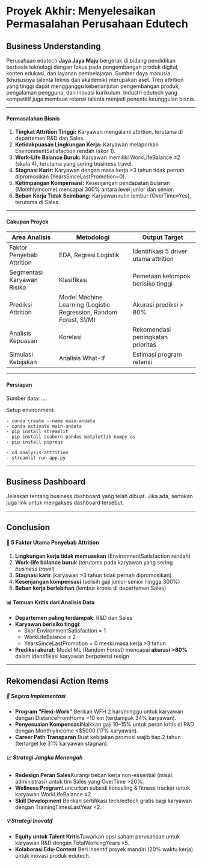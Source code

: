 # Proyek Akhir: Menyelesaikan Permasalahan Perusahaan Edutech

## Business Understanding

Perusahaan edutech **Jaya Jaya Maju** bergerak di bidang pendidikan berbasis teknologi dengan fokus pada pengembangan produk digital, konten edukasi, dan layanan pembelajaran. Sumber daya manusia (khususnya talenta teknis dan akademik) merupakan aset. Tren attrition yang tinggi dapat mengganggu keberlanjutan pengembangan produk, pengalaman pengguna, dan inovasi kurikulum. Industri edutech yang kompetitif juga membuat retensi talenta menjadi penentu keunggulan bisnis.

---

#### Permasalahan Bisnis

1. **Tingkat Attrition Tinggi:** Karyawan mengalami attrition, terutama di departemen R&D dan Sales.
2. **Ketidakpuasan Lingkungan Kerja:** Karyawan melaporkan EnvironmentSatisfaction rendah (skor 1).
3. **Work-Life Balance Buruk:** Karyawan memiliki WorkLifeBalance ≤2 (skala 4), terutama yang sering business travel.
4. **Stagnasi Karir:** Karyawan dengan masa kerja >3 tahun tidak pernah dipromosikan (YearsSinceLastPromotion=0).
5. **Ketimpangan Kompensasi:** Kesenjangan pendapatan bulanan (MonthlyIncome) mencapai 300% antara level junior dan senior.
6. **Beban Kerja Tidak Seimbang:** Karyawan rutin lembur (OverTime=Yes), terutama di Sales.

---

#### Cakupan Proyek

| Area Analisis              | Metodologi                                                       | Output Target                         |
| -------------------------- | ---------------------------------------------------------------- | ------------------------------------- |
| Faktor Penyebab Attrition  | EDA, Regresi Logistik                                            | Identifikasi 5 driver utama attrition |
| Segmentasi Karyawan Risiko | Klasifikasi                                                      | Pemetaan kelompok berisiko tinggi     |
| Prediksi Attrition         | Model Machine Learning (Logistic Regression, Random Forest, SVM) | Akurasi prediksi > 80%                |
| Analisis Kepuasan          | Korelasi                                                         | Rekomendasi peningkatan prioritas     |
| Simulasi Kebijakan         | Analisis What-If                                                 | Estimasi program retensi              |

---

#### Persiapan

Sumber data: ....

Setup environment:

```
- conda create --name main-andata
- conda activate main-andata
- pip install streamlit
- pip install seaborn pandas matplotlib numpy os
- pip install pipreqs

- cd analysis-attrition
- streamlit run app.py
```

---

## Business Dashboard

Jelaskan tentang business dashboard yang telah dibuat. Jika ada, sertakan juga link untuk mengakses dashboard tersebut.

---

## Conclusion

#### 🔑 **5 Faktor Utama Penyebab Attrition**

1. **Lingkungan kerja tidak memuaskan** (EnvironmentSatisfaction rendah)
2. **Work-life balance buruk** (terutama pada karyawan yang sering _business travel_)
3. **Stagnasi karir** (karyawan >3 tahun tidak pernah dipromosikan)
4. **Kesenjangan kompensasi** (selisih gaji junior-senior hingga 300%)
5. **Beban kerja berlebihan** (lembur kronis di departemen Sales)

#### 📊 **Temuan Kritis dari Analisis Data**

- **Departemen paling terdampak**: R&D dan Sales
- **Karyawan berisiko tinggi**:
  - Skor EnvironmentSatisfaction = 1
  - WorkLifeBalance ≤ 2
  - YearsSinceLastPromotion = 0 meski masa kerja >3 tahun
- **Prediksi akurat**: Model ML (Random Forest) mencapai **akurasi >80%** dalam identifikasi karyawan berpotensi resign

---

## Rekomendasi Action Items

##### 🚀 **Segera Implementasi**

- **Program "Flexi-Work"** Berikan WFH 2 hari/minggu untuk karyawan dengan DistanceFromHome >10 km (terdampak 34% karyawan).
- **Penyesuaian Kompensasi**Naikkan gaji 10–15% untuk peran kritis di R&D dengan MonthlyIncome <$5000 (17% karyawan).
- **Career Path Transparan**
  Buat kebijakan promosi wajib tiap 2 tahun (tertarget ke 31% karyawan stagnan).

##### 📈 **Strategi Jangka Menengah**

- **Redesign Peran Sales**Kurangi beban kerja non-essential (misal: administrasi) untuk tim Sales yang OverTime >20%.
- **Wellness Program**Luncurkan subsidi konseling & fitness tracker untuk karyawan WorkLifeBalance ≤2.
- **Skill Development**
  Berikan sertifikasi tech/edtech gratis bagi karyawan dengan TrainingTimesLastYear <2.

##### 💡 **Strategi Inovatif**

- **Equity untuk Talent Kritis**Tawarkan opsi saham perusahaan untuk karyawan R&D dengan TotalWorkingYears >5.
- **Kolaborasi Edu-Content**
  Beri insentif proyek mandiri (20% waktu kerja) untuk inovasi produk edutech.
